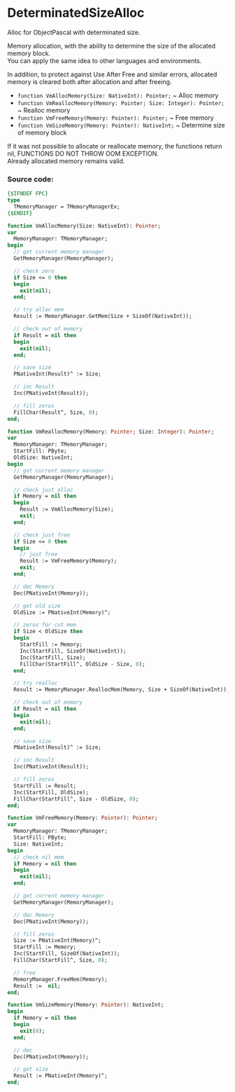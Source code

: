 # DeterminatedSizeAlloc
Alloc for ObjectPascal with determinated size.

Memory allocation, with the ability to determine the size of the allocated memory block.  
You can apply the same idea to other languages ​​and environments.  

In addition, to protect against Use After Free and similar errors, allocated memory is cleared both after allocation and after freeing.  

* `function VmAllocMemory(Size: NativeInt): Pointer;` ~ Alloc memory
* `function VmReallocMemory(Memory: Pointer; Size: Integer): Pointer;` ~ Realloc memory
* `function VmFreeMemory(Memory: Pointer): Pointer;` ~ Free memory
* `function VmSizeMemory(Memory: Pointer): NativeInt;` ~ Determine size of memory block

If it was not possible to allocate or reallocate memory, the functions return nil, FUNCTIONS DO NOT THROW OOM EXCEPTION.  
Already allocated memory remains valid.  

### Source code:
```Pascal
{$IFNDEF FPC}
type
  TMemoryManager = TMemoryManagerEx;
{$ENDIF}

function VmAllocMemory(Size: NativeInt): Pointer;
var
  MemoryManager: TMemoryManager;
begin
  // get current memory manager
  GetMemoryManager(MemoryManager);

  // check zero
  if Size <= 0 then
  begin
    exit(nil);
  end;

  // try alloc mem
  Result := MemoryManager.GetMem(Size + SizeOf(NativeInt));

  // check out of memory
  if Result = nil then
  begin
    exit(nil);
  end;

  // save size
  PNativeInt(Result)^ := Size;

  // inc Result
  Inc(PNativeInt(Result));

  // fill zeros
  FillChar(Result^, Size, 0);
end;

function VmReallocMemory(Memory: Pointer; Size: Integer): Pointer;
var
  MemoryManager: TMemoryManager;
  StartFill: PByte;
  OldSize: NativeInt;
begin
  // get current memory manager
  GetMemoryManager(MemoryManager);

  // check just alloc
  if Memory = nil then
  begin
    Result := VmAllocMemory(Size);
    exit;
  end;

  // check just free
  if Size <= 0 then
  begin
    // just free
    Result := VmFreeMemory(Memory);
    exit;
  end;

  // dec Memory
  Dec(PNativeInt(Memory));

  // get old size
  OldSize := PNativeInt(Memory)^;

  // zeros for cut mem
  if Size < OldSize then
  begin
    StartFill := Memory;
    Inc(StartFill, SizeOf(NativeInt));
    Inc(StartFill, Size);
    FillChar(StartFill^, OldSize - Size, 0);
  end;

  // try realloc
  Result := MemoryManager.ReallocMem(Memory, Size + SizeOf(NativeInt));

  // check out of memory
  if Result = nil then
  begin
    exit(nil);
  end;

  // save size
  PNativeInt(Result)^ := Size;

  // inc Result
  Inc(PNativeInt(Result));

  // fill zeros
  StartFill := Result;
  Inc(StartFill, OldSize);
  FillChar(StartFill^, Size - OldSize, 0);
end;

function VmFreeMemory(Memory: Pointer): Pointer;
var
  MemoryManager: TMemoryManager;
  StartFill: PByte;
  Size: NativeInt;
begin
  // check nil mem
  if Memory = nil then
  begin
    exit(nil);
  end;

  // get current memory manager
  GetMemoryManager(MemoryManager);

  // dec Memory
  Dec(PNativeInt(Memory));

  // fill zeros
  Size := PNativeInt(Memory)^;
  StartFill := Memory;
  Inc(StartFill, SizeOf(NativeInt));
  FillChar(StartFill^, Size, 0);

  // free
  MemoryManager.FreeMem(Memory);
  Result :=  nil;
end;

function VmSizeMemory(Memory: Pointer): NativeInt;
begin
  if Memory = nil then
  begin
    exit(0);
  end;

  // dec
  Dec(PNativeInt(Memory));

  // get size
  Result := PNativeInt(Memory)^;
end;
```


